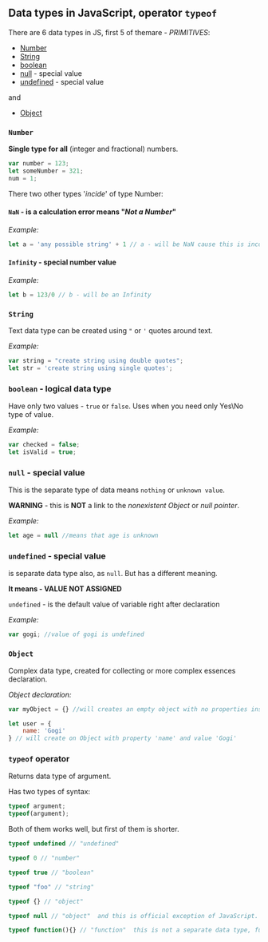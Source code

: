 ## Data types in JavaScript, operator `typeof`

There are 6 data types in JS, first 5 of themare - *PRIMITIVES*:
 * [Number](https://github.com/yamnyk/brief-summaries/blob/master/basic-javascript/data-types.md#number)
 * [String](https://github.com/yamnyk/brief-summaries/blob/master/basic-javascript/data-types.md#string)
 * [boolean](https://github.com/yamnyk/brief-summaries/blob/master/basic-javascript/data-types.md#boolean---logical-data-type)
 * [null](https://github.com/yamnyk/brief-summaries/blob/master/basic-javascript/data-types.md#null---special-value) - special value
 * [undefined](https://github.com/yamnyk/brief-summaries/blob/master/basic-javascript/data-types.md#undefined---special-value) - special value
 
 and
 * [Object](https://github.com/yamnyk/brief-summaries/blob/master/basic-javascript/data-types.md#object)
 
### `Number`
**Single type for all** (integer and fractional) numbers.

```javascript
var number = 123;
let someNumber = 321;
num = 1;
```
There two other types '*incide*' of type Number:

#### **`NaN`** - is a calculation error means "*Not a Number*"

*Example:*
```javascript
let a = 'any possible string' + 1 // a - will be NaN cause this is incorrect mathematical operation
```

#### **`Infinity`** - special number value

*Example:*
```javascript
let b = 123/0 // b - will be an Infinity
```

### `String`
Text data type can be created using `"` or `'` quotes around text.

*Example:*
```javascript
var string = "create string using double quotes";
let str = 'create string using single quotes';
```

### `boolean` - logical data type
Have only two values - `true` or `false`. Uses when you need only Yes\No type of value.

*Example:*
```javascript
var checked = false;
let isValid = true;
```

### `null` - special value
This is the separate type of data means `nothing` or `unknown value`. 

**WARNING** - this is **NOT** a link to the *nonexistent Object* or *null pointer*.

*Example:*
```javascript
let age = null //means that age is unknown
```

### `undefined` - special value
is separate data type also, as `null`. But has a different meaning.

**It means - VALUE NOT ASSIGNED**

`undefined` - is the default value of variable right after declaration

*Example:*
```javascript
var gogi; //value of gogi is undefined
```

### `Object`
Complex data type, created for collecting or more complex essences declaration.

*Object declaration:*
```javascript
var myObject = {} //will creates an empty object with no properties inside

let user = {
    name: 'Gogi'
} // will create on Object with property 'name' and value 'Gogi'
```

### `typeof` operator
Returns data type of argument.

Has two types of syntax:
```javascript
typeof argument;
typeof(argument);
```

Both of them works well, but first of them is shorter.

```javascript
typeof undefined // "undefined"

typeof 0 // "number"

typeof true // "boolean"

typeof "foo" // "string"

typeof {} // "object"

typeof null // "object"  and this is official exception of JavaScript.

typeof function(){} // "function"  this is not a separate data type, functions are subtype od Objects, but typeof allocates functions separately 
```
